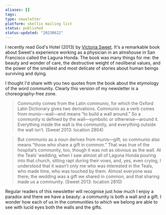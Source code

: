 ```yaml
---
aliases: []
tags: 
type: newsletter
platform: skellis mailing list
status: published
status-updated: "20230622"
---
```


I recently read God's Hotel (2013) by [Victoria Sweet](https://www.victoriasweet.com). It's a remarkable book about Sweet's experience working as a physician in an almshouse in San Francisco called the Laguna Honda. The book was many things for me: the beauty and wonder of care, the destructive weight of neoliberal values, and the power of the smallest and most delicate of stories about human beings surviving and dying. 

I thought I'd share with you two quotes from the book about the etymology of the word community. Clearly this version of my newsletter is a choreography-free zone. 

> Community comes from the Latin communio, for which the Oxford Latin Dictionary gives two derivations. Communio as a verb comes from munio—wall—and means “to build a wall around.” So a community is defined by the wall—symbolic or otherwise—around it. Everything inside the wall is the community, and everything outside the wall isn’t. (Sweet 2013: location 2804)

> But communio as a noun derives from munis—gift; so communio also means “those who share a gift in common.” That was true of the hospital’s community, too, though it was not as obvious as the wall. At the Teals’ wedding, when I saw almost all of Laguna Honda pouring into that church, sitting rapt during their vows, and, yes, even crying, I understood that it wasn’t only me who was interested in the Teals, who made time, who was touched by them. Almost everyone was there; the wedding was a gift we shared in common, and that sharing made us a community. (Sweet 2013: location 2810)

Regular readers of this newsletter will recognise just how much I enjoy a paradox and there we have a beauty: a community is both a wall and a gift. I wonder how each of us in the communities to which we belong are able to see with lucid eyes both the walls and the gifts.
